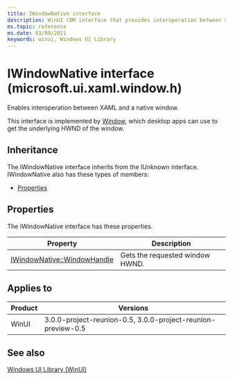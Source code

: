 ```yaml
---
title: IWindowNative interface
description: WinUI COM interface that provides interoperation between XAML and a native window. 
ms.topic: reference
ms.date: 03/09/2021
keywords: winui, Windows UI Library
---
```


# IWindowNative interface (microsoft.ui.xaml.window.h)

Enables interoperation between XAML and a native window.

This interface is implemented by [Window](/windows/winui/api/microsoft.ui.xaml.window), which desktop apps can use to get the underlying HWND of the window.

## Inheritance

The IWindowNative interface inherits from the IUnknown interface. IWindowNative also has these types of members:

- [Properties](#properties)

## Properties

The IWindowNative interface has these properties.

| Property | Description |
| --- | --- |
| [IWindowNative::WindowHandle](iwindownative-windowhandle.md) | Gets the requested window HWND. |

## Applies to

| Product | Versions |
| --- | --- |
| WinUI | 3.0.0-project-reunion-0.5, 3.0.0-project-reunion-preview-0.5 |

## See also

[Windows UI Library (WinUI)](../index.md)